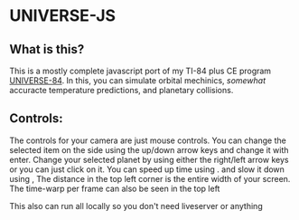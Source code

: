 # UNIVERSE-JS
## What is this?
<p>This is a mostly complete javascript port of my TI-84 plus CE program <a href="https://github.com/hidude562/UNIVERSE-84">UNIVERSE-84</a>. In this, you can simulate orbital mechinics, <i>somewhat</i> accuracte temperature predictions, and planetary collisions.</p>

## Controls:
<p>The controls for your camera are just mouse controls. You can change the selected item on the side using the up/down arrow keys and change it with enter. Change your selected planet by using either the right/left arrow keys or you can just click on it. You can speed up time using . and slow it down using , The distance in the top left corner is the entire width of your screen. The time-warp per frame can also be seen in the top left</p>

<p>This also can run all locally so you don't need liveserver or anything</p>
